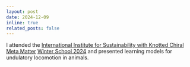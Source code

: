 ```yaml
---
layout: post
date: 2024-12-09
inline: true
related_posts: false
---
```


I attended the [International Institute for Sustainability with Knotted Chiral Meta Matter](https://wpi-skcm2.hiroshima-u.ac.jp/) [Winter School 2024](https://wpi-skcm2.hiroshima-u.ac.jp/conferences/2024-winter-school/) and presented learning models for undulatory locomotion in animals.